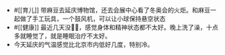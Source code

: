 - #[[育儿]] 带麻豆去延庆博物馆，还去会展中心看了冬奥会的火炬。和麻豆一起做了手工玩具，一个鼓风机，可以让小球保持悬空状态
- #[[健康]] 最近几天没🚴🏻，感觉身体和精神状态都不太好。晚上洗了澡，十点多就睡觉了，就是睡眠治疗不太好。
- 今天延庆的气温感觉比北京市内低好几度，特别冷。
